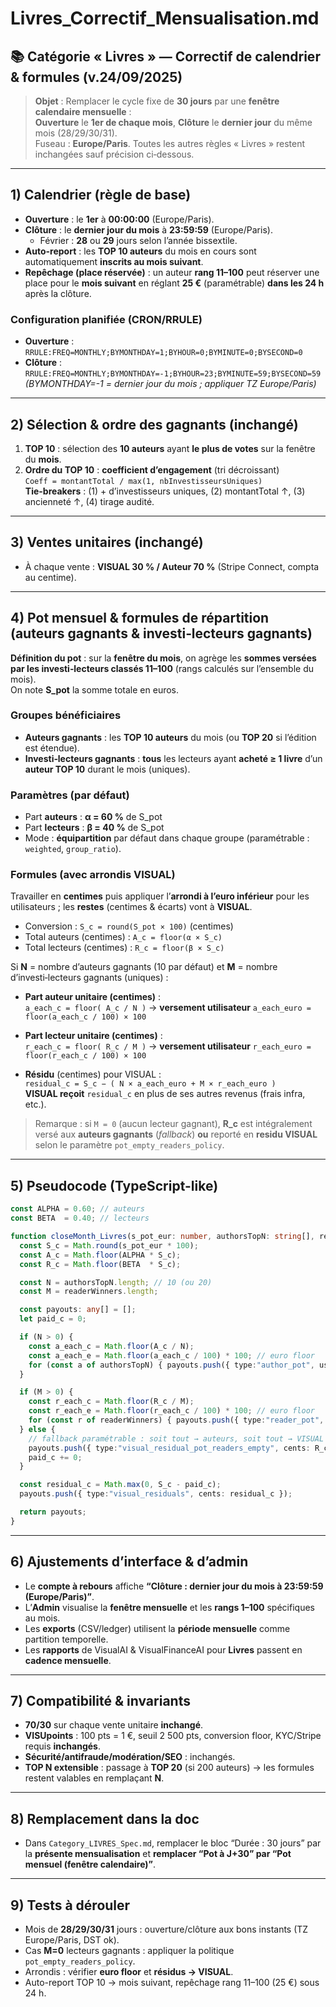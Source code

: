 # Livres_Correctif_Mensualisation.md

## 📚 Catégorie « Livres » — Correctif de calendrier & formules (v.24/09/2025)

> **Objet** : Remplacer le cycle fixe de **30 jours** par une **fenêtre calendaire mensuelle** :  
> **Ouverture** le **1er de chaque mois**, **Clôture** le **dernier jour** du même mois (28/29/30/31).  
> Fuseau : **Europe/Paris**. Toutes les autres règles « Livres » restent inchangées sauf précision ci‑dessous.

---

## 1) Calendrier (règle de base)
- **Ouverture** : le **1er** à **00:00:00** (Europe/Paris).
- **Clôture** : le **dernier jour du mois** à **23:59:59** (Europe/Paris).  
  - Février : **28** ou **29** jours selon l’année bissextile.
- **Auto-report** : les **TOP 10 auteurs** du mois en cours sont automatiquement **inscrits au mois suivant**.
- **Repêchage (place réservée)** : un auteur **rang 11–100** peut réserver une place pour le **mois suivant** en réglant **25 €** (paramétrable) **dans les 24 h** après la clôture.

### Configuration planifiée (CRON/RRULE)
- **Ouverture** : `RRULE:FREQ=MONTHLY;BYMONTHDAY=1;BYHOUR=0;BYMINUTE=0;BYSECOND=0`
- **Clôture** : `RRULE:FREQ=MONTHLY;BYMONTHDAY=-1;BYHOUR=23;BYMINUTE=59;BYSECOND=59`  
  *(BYMONTHDAY=-1 = dernier jour du mois ; appliquer TZ Europe/Paris)*

---

## 2) Sélection & ordre des gagnants (inchangé)
1. **TOP 10** : sélection des **10 auteurs** ayant **le plus de votes** sur la fenêtre du **mois**.
2. **Ordre du TOP 10** : **coefficient d’engagement** (tri décroissant)  
   `Coeff = montantTotal / max(1, nbInvestisseursUniques)`  
   **Tie-breakers** : (1) + d’investisseurs uniques, (2) montantTotal ↑, (3) ancienneté ↑, (4) tirage audité.

---

## 3) Ventes unitaires (inchangé)
- À chaque vente : **VISUAL 30 % / Auteur 70 %** (Stripe Connect, compta au centime).

---

## 4) Pot mensuel & formules de répartition (auteurs gagnants & investi‑lecteurs gagnants)
**Définition du pot** : sur la **fenêtre du mois**, on agrège les **sommes versées par les investi‑lecteurs classés 11–100** (rangs calculés sur l’ensemble du mois).  
On note **S_pot** la somme totale en euros.

### Groupes bénéficiaires
- **Auteurs gagnants** : les **TOP 10 auteurs** du mois (ou **TOP 20** si l’édition est étendue).
- **Investi‑lecteurs gagnants** : **tous** les lecteurs ayant **acheté ≥ 1 livre** d’un **auteur TOP 10** durant le mois (uniques).

### Paramètres (par défaut)
- Part **auteurs** : **α = 60 %** de S_pot  
- Part **lecteurs** : **β = 40 %** de S_pot  
- Mode : **équipartition** par défaut dans chaque groupe (paramétrable : `weighted`, `group_ratio`).

### Formules (avec arrondis VISUAL)
Travailler en **centimes** puis appliquer l’**arrondi à l’euro inférieur** pour les utilisateurs ; les **restes** (centimes & écarts) vont à **VISUAL**.

- Conversion : `S_c = round(S_pot × 100)` (centimes)  
- Total auteurs (centimes) : `A_c = floor(α × S_c)`  
- Total lecteurs (centimes) : `R_c = floor(β × S_c)`

Si **N** = nombre d’auteurs gagnants (10 par défaut) et **M** = nombre d’investi‑lecteurs gagnants (uniques) :

- **Part auteur unitaire (centimes)** :  
  `a_each_c = floor( A_c / N )` → **versement utilisateur** `a_each_euro = floor(a_each_c / 100) × 100`  
- **Part lecteur unitaire (centimes)** :  
  `r_each_c = floor( R_c / M )` → **versement utilisateur** `r_each_euro = floor(r_each_c / 100) × 100`

- **Résidu** (centimes) pour VISUAL :  
  `residual_c = S_c − ( N × a_each_euro + M × r_each_euro )`  
  **VISUAL reçoit** `residual_c` en plus de ses autres revenus (frais infra, etc.).

> Remarque : si `M = 0` (aucun lecteur gagnant), **R_c** est intégralement versé aux **auteurs gagnants** (*fallback*) **ou** reporté en **residu VISUAL** selon le paramètre `pot_empty_readers_policy`.

---

## 5) Pseudocode (TypeScript-like)
```ts
const ALPHA = 0.60; // auteurs
const BETA  = 0.40; // lecteurs

function closeMonth_Livres(s_pot_eur: number, authorsTopN: string[], readerWinners: string[]) {
  const S_c = Math.round(s_pot_eur * 100);
  const A_c = Math.floor(ALPHA * S_c);
  const R_c = Math.floor(BETA  * S_c);

  const N = authorsTopN.length; // 10 (ou 20)
  const M = readerWinners.length;

  const payouts: any[] = [];
  let paid_c = 0;

  if (N > 0) {
    const a_each_c = Math.floor(A_c / N);
    const a_each_e = Math.floor(a_each_c / 100) * 100; // euro floor
    for (const a of authorsTopN) { payouts.push({ type:"author_pot", user:a, cents:a_each_e }); paid_c += a_each_e; }
  }

  if (M > 0) {
    const r_each_c = Math.floor(R_c / M);
    const r_each_e = Math.floor(r_each_c / 100) * 100; // euro floor
    for (const r of readerWinners) { payouts.push({ type:"reader_pot", user:r, cents:r_each_e }); paid_c += r_each_e; }
  } else {
    // fallback paramétrable : soit tout → auteurs, soit tout → VISUAL
    payouts.push({ type:"visual_residual_pot_readers_empty", cents: R_c });
    paid_c += 0;
  }

  const residual_c = Math.max(0, S_c - paid_c);
  payouts.push({ type:"visual_residuals", cents: residual_c });

  return payouts;
}
```

---

## 6) Ajustements d’interface & d’admin
- Le **compte à rebours** affiche **“Clôture : dernier jour du mois à 23:59:59 (Europe/Paris)”**.
- L’**Admin** visualise la **fenêtre mensuelle** et les **rangs 1–100** spécifiques au mois.
- Les **exports** (CSV/ledger) utilisent la **période mensuelle** comme partition temporelle.
- Les **rapports** de VisualAI & VisualFinanceAI pour **Livres** passent en **cadence mensuelle**.

---

## 7) Compatibilité & invariants
- **70/30** sur chaque vente unitaire **inchangé**.
- **VISUpoints** : 100 pts = 1 €, seuil 2 500 pts, conversion floor, KYC/Stripe requis **inchangés**.
- **Sécurité/antifraude/modération/SEO** : inchangés.
- **TOP N extensible** : passage à **TOP 20** (si 200 auteurs) → les formules restent valables en remplaçant **N**.

---

## 8) Remplacement dans la doc
- Dans `Category_LIVRES_Spec.md`, remplacer le bloc “Durée : 30 jours” par la **présente mensualisation** et **remplacer “Pot à J+30” par “Pot mensuel (fenêtre calendaire)”**.

---

## 9) Tests à dérouler
- Mois de **28/29/30/31** jours : ouverture/clôture aux bons instants (TZ Europe/Paris, DST ok).
- Cas **M=0** lecteurs gagnants : appliquer la politique `pot_empty_readers_policy`.
- Arrondis : vérifier **euro floor** et **résidus → VISUAL**.
- Auto-report TOP 10 → mois suivant, repêchage rang 11–100 (25 €) sous 24 h.
